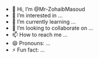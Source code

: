 - 👋 Hi, I’m @Mr-ZohaibMasoud
- 👀 I’m interested in ...
- 🌱 I’m currently learning ...
- 💞️ I’m looking to collaborate on ...
- 📫 How to reach me ...
- 😄 Pronouns: ...
- ⚡ Fun fact: ...

<!---
Mr-ZohaibMasoud/Mr-ZohaibMasoud is a ✨ special ✨ repository because its `README.md` (this file) appears on your GitHub profile.
You can click the Preview link to take a look at your changes.
--->

